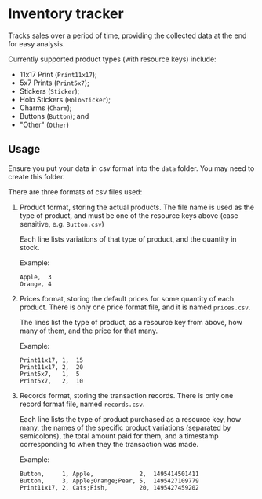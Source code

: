 # Inventory tracker

Tracks sales over a period of time, providing the collected data at the end for
easy analysis.

Currently supported product types (with resource keys) include:
*   11x17 Print (`Print11x17`);
*   5x7 Prints (`Print5x7`);
*   Stickers (`Sticker`);
*   Holo Stickers (`HoloSticker`);
*   Charms (`Charm`);
*   Buttons (`Button`); and
*   "Other" (`Other`)

## Usage

Ensure you put your data in csv format into the `data` folder. You may need to
create this folder.

There are three formats of csv files used:

1.  Product format, storing the actual products. The file name is used as the
    type of product, and must be one of the resource keys above (case sensitive,
    e.g. `Button.csv`)

    Each line lists variations of that type of product, and the quantity in stock.

    Example:
    ```csv
    Apple,  3
    Orange, 4
    ```

2.  Prices format, storing the default prices for some quantity of each product.
    There is only one price format file, and it is named `prices.csv`.

    The lines list the type of product, as a resource key from above, how many of
    them, and the price for that many.

    Example:
    ```csv
    Print11x17, 1,  15
    Print11x17, 2,  20
    Print5x7,   1,  5
    Print5x7,   2,  10
    ```

3.  Records format, storing the transaction records. There is only one record format
    file, named `records.csv`.

    Each line lists the type of product purchased as a resource key, how many, the names
    of the specific product variations (separated by semicolons), the total amount
    paid for them, and a timestamp corresponding to when they the transaction was
    made.

    Example:
    ```csv
    Button,     1, Apple,             2,  1495414501411
    Button,     3, Apple;Orange;Pear, 5,  1495427109779
    Print11x17, 2, Cats;Fish,         20, 1495427459202
    ```

